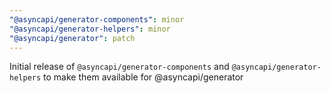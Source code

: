 ```yaml
---
"@asyncapi/generator-components": minor
"@asyncapi/generator-helpers": minor
"@asyncapi/generator": patch
---
```


Initial release of `@asyncapi/generator-components` and `@asyncapi/generator-helpers` to make them available for @asyncapi/generator
